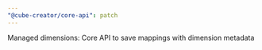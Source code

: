 ```yaml
---
"@cube-creator/core-api": patch
---
```


Managed dimensions: Core API to save mappings with dimension metadata
